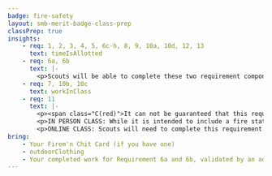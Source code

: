 ```yaml
---
badge: fire-safety
layout: smb-merit-badge-class-prep
classPrep: true
insights:
    - req: 1, 2, 3, 4, 5, 6c-h, 8, 9, 10a, 10d, 12, 13
      text: timeIsAllotted
    - req: 6a, 6b
      text: |-
        <p>Scouts will be able to complete these two requirement components providing they bring their home fire-escape plan, proof of doing a home fire drill, and smoke alarm information.</p>
    - req: 7, 10b, 10c
      text: workInClass
    - req: 11
      text: |-
        <p><span class="C(red)">It can not be guaranteed that this requirement will be completed as a part of the class.</span></p>
        <p>IN PERSON CLASS: While it is intended to include a fire station visit as a part of the class, there is no guarantee and depends upon the availability of the local fire house personnel to accommodate. Those Scouts having completed a fire station visit and preparation work for this requirement will be given the opportunity to present their work during the class.</p>
        <p>ONLINE CLASS: Scouts will need to complete this requirement on their own and have their proof of completion ready for the counselor during the class.</p>
bring:
    - Your Firem'n Chit Card (if you have one)
    - outdoorClothing
    - Your completed work for Requirement 6a and 6b, validated by an adult family member.
---
```


